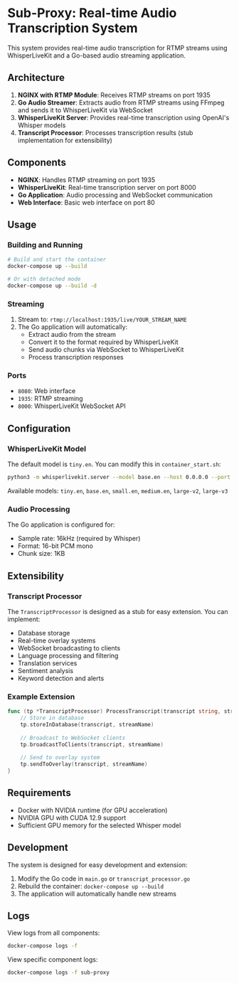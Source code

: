 # Sub-Proxy: Real-time Audio Transcription System

This system provides real-time audio transcription for RTMP streams using WhisperLiveKit and a Go-based audio streaming application.

## Architecture

1. **NGINX with RTMP Module**: Receives RTMP streams on port 1935
2. **Go Audio Streamer**: Extracts audio from RTMP streams using FFmpeg and sends it to WhisperLiveKit via WebSocket
3. **WhisperLiveKit Server**: Provides real-time transcription using OpenAI's Whisper models
4. **Transcript Processor**: Processes transcription results (stub implementation for extensibility)

## Components

- **NGINX**: Handles RTMP streaming on port 1935
- **WhisperLiveKit**: Real-time transcription server on port 8000
- **Go Application**: Audio processing and WebSocket communication
- **Web Interface**: Basic web interface on port 80

## Usage

### Building and Running

```bash
# Build and start the container
docker-compose up --build

# Or with detached mode
docker-compose up --build -d
```

### Streaming

1. Stream to: `rtmp://localhost:1935/live/YOUR_STREAM_NAME`
2. The Go application will automatically:
   - Extract audio from the stream
   - Convert it to the format required by WhisperLiveKit
   - Send audio chunks via WebSocket to WhisperLiveKit
   - Process transcription responses

### Ports

- `8080`: Web interface
- `1935`: RTMP streaming
- `8000`: WhisperLiveKit WebSocket API

## Configuration

### WhisperLiveKit Model

The default model is `tiny.en`. You can modify this in `container_start.sh`:

```bash
python3 -m whisperlivekit.server --model base.en --host 0.0.0.0 --port 8000 &
```

Available models: `tiny.en`, `base.en`, `small.en`, `medium.en`, `large-v2`, `large-v3`

### Audio Processing

The Go application is configured for:
- Sample rate: 16kHz (required by Whisper)
- Format: 16-bit PCM mono
- Chunk size: 1KB

## Extensibility

### Transcript Processor

The `TranscriptProcessor` is designed as a stub for easy extension. You can implement:

- Database storage
- Real-time overlay systems
- WebSocket broadcasting to clients
- Language processing and filtering
- Translation services
- Sentiment analysis
- Keyword detection and alerts

### Example Extension

```go
func (tp *TranscriptProcessor) ProcessTranscript(transcript string, streamName string) {
    // Store in database
    tp.storeInDatabase(transcript, streamName)
    
    // Broadcast to WebSocket clients
    tp.broadcastToClients(transcript, streamName)
    
    // Send to overlay system
    tp.sendToOverlay(transcript, streamName)
}
```

## Requirements

- Docker with NVIDIA runtime (for GPU acceleration)
- NVIDIA GPU with CUDA 12.9 support
- Sufficient GPU memory for the selected Whisper model

## Development

The system is designed for easy development and extension:

1. Modify the Go code in `main.go` or `transcript_processor.go`
2. Rebuild the container: `docker-compose up --build`
3. The application will automatically handle new streams

## Logs

View logs from all components:

```bash
docker-compose logs -f
```

View specific component logs:

```bash
docker-compose logs -f sub-proxy
```

